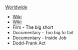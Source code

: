[Worldwide](Worldwide)
- [Wiki](https://en.wikipedia.org/wiki/Great_Recession?wprov=sfti1)
- [Wiki](https://en.wikipedia.org/wiki/2007%E2%80%932008_financial_crisis?wprov=sfti1)
- Film - The big short
- Documentary - Too big to fail
- Documentary - Inside Job
- Dodd-Frank Act